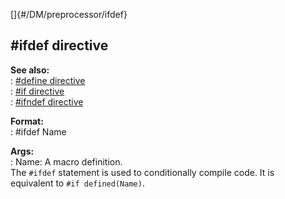 []{#/DM/preprocessor/ifdef}    
## #ifdef directive    
**See also:**    
:   [#define directive](/ref/DM/preprocessor/define.md)    
:   [#if directive](/ref/DM/preprocessor/if.md)    
:   [#ifndef directive](/ref/DM/preprocessor/ifndef.md)    
<!-- -->    
**Format:**    
:   #ifdef Name    
<!-- -->    
**Args:**    
:   Name: A macro definition.    
The `#ifdef` statement is used to conditionally compile code. It is    
equivalent to `#if defined(Name)`.  
